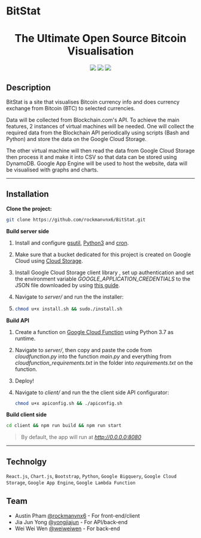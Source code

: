 # BitStat
<h1 align="center">
  The Ultimate Open Source Bitcoin Visualisation
</h1>
<p align="center">
<img src="https://img.shields.io/badge/%E2%9C%94%20Code%20Quality-A-green.svg">
<img src="https://img.shields.io/badge/Mobile%20Compatibility-A-red.svg">
<img src="https://img.shields.io/badge/License-MIT-blue.svg">
</p>

## Description

BitStat is a site that visualises Bitcoin currency info and does currency exchange from Bitcoin (BTC) to selected currencies.

Data will be collected from Blockchain.com's API. To achieve the main features, 2 instances of virtual machines will be needed. One will collect the required data from the Blockchain API periodically using scripts (Bash and Python) and store the data on the Google Cloud Storage.

The other virtual machine will then read the data from Google Cloud Storage then process it and make it into CSV so that data can be stored using DynamoDB. Google App Engine will be used to host the website, data will be visualised with graphs and charts.
<hr />

## Installation

**Clone the project:**

```bash
git clone https://github.com/rockmanvnx6/BitStat.git
```

**Build server side**

1. Install and configure [gsutil](https://cloud.google.com/storage/docs/gsutil_install), [Python3](https://docs.python-guide.org/starting/install3/linux/) and [cron](https://www.rosehosting.com/blog/ubuntu-crontab/).

2. Make sure that a bucket dedicated for this project is created on Google Cloud using [Cloud Storage](https://console.cloud.google.com/storage/).

3. Install Google Cloud Storage client library , set up authentication and set the environment variable *GOOGLE_APPLICATION_CREDENTIALS* to the JSON file downloaded by using [this guide](https://cloud.google.com/storage/docs/reference/libraries#client-libraries-usage-python).

4. Navigate to *server/* and run the the installer:

5. ```bash
   chmod u+x install.sh && sudo./install.sh
   ```

**Build API**

1. Create a function on [Google Cloud Function](https://console.cloud.google.com/functions) using Python 3.7 as runtime.

2. Navigate to *server/*, then copy and paste the code from *cloudfunction.py* into the function *main.py* and everything from *cloudfunction_requirements.txt* in the folder into *requirements.txt* on the function.

3. Deploy!

4. Navigate to *client/* and run the the client side API configurator:

   ```bash
   chmod u+x apiconfig.sh && ./apiconfig.sh
   ```

**Build client side**

```bash
cd client && npm run build && npm run start
```

> By default, the app will run at *http://0.0.0.0:8080*

<hr />

## Technolgy
<code>React.js</code>, <code>Chart.js</code>, <code>Bootstrap</code>, <code>Python</code>, <code>Google Bigquery</code>, <code>Google Cloud Storage</code>, <code>Google App Engine</code>, `Google Lambda Function`

## Team
- Austin Pham [@rockmanvnx6](https://github.com/rockmanvnx6) - For front-end/client
- Jia Jun Yong [@yongjiajun](https://github.com/yongjiajun) - For API/back-end
- Wei Wei Wen [@weiweiwen](https://github.com/weiweiwen) - For back-end
